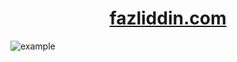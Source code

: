 <h1 align="center"><a href="https://fazliddin.com">fazliddin.com<a></h1>

<img src="https://prnt.sc/26p3yth" alt="example"/>
